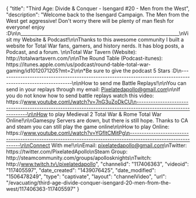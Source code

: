 {
    "title": "Third Age: Divide & Conquer - Isengard #20 - Men from the West",
    "description": "Welcome back to the Isengard Campaign.  The Men from the West get aggressive!  Don't worry there will be plenty of man flesh for everyone! enjoy :D\n\n____________________________________________________________________\nVisit my Website & Podcast!\n\nThanks to this awesome community I built a website for Total War fans, gamers, and history nerds.  It has blog posts, a Podcast, and a forum.  \n\nTotal War Tavern (Website): http:\/\/totalwartavern.com\/\n\nThe Round Table (Podcast-itunes): https:\/\/itunes.apple.com\/us\/podcast\/round-table-total-war-gaming\/id1012071205?mt=2\n\n*Be sure to give the podcast 5 Stars :D\n-------------------------------------------------------------------------------------------------------------\n\nHow to send me Battle Replays!\n\nYou can send in your replays through my email: Pixelatedapollo@gmail.com\n\nIf you do not know how to send battle replays watch this video: https:\/\/www.youtube.com\/watch?v=7nG3uZoDkCU\n-------------------------------------------------------------------------------------------------------------\n\nHow to play Medieval 2 Total War & Rome Total War Online!\n\nGamespy Servers are down, but there is still hope.  Thanks to CA and steam you can still play the game online\n\nHow to play Online: https:\/\/www.youtube.com\/watch?v=YGfItCMitPg\n-------------------------------------------------------------------------------------------------------------\n\nConnect With me!\n\nEmail: pixelatedapollo@gmail.com\nTwitter: https:\/\/twitter.com\/PixelatedApollo\nSteam Group:  http:\/\/steamcommunity.com\/groups\/apollosknights\nTwitch: http:\/\/www.twitch.tv\/pixelatedapollo",
    "channelid": "117406363",
    "videoid": "117405597",
    "date_created": "1439076425",
    "date_modified": "1506478249",
    "type": "captivate",
    "layout": "channelVideo",
    "url": "\/evacuating\/third-age-divide-conquer-isengard-20-men-from-the-west\/117406363-117405597"
}